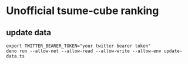 # Unofficial tsume-cube ranking

## update data
```shell
export TWITTER_BEARER_TOKEN="your twitter bearer token"
deno run --allow-net --allow-read --allow-write --allow-env update-data.ts
```
